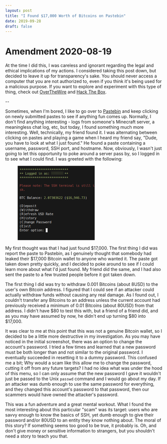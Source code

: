 ```yaml
---
layout: post
title: "I Found $17,000 Worth of Bitcoins on Pastebin"
date: 2019-09-28
draft: false
---
```


# Amendment 2020-08-19
At the time I did this, I was careless and ignorant regarding the legal and ethical implications of my actions. I considered taking this post down, but decided to leave it up for transparency's sake. You should never access a computer that you are not authorized to, even if you think it's being used for a malicious purpose. If you want to explore and experiment with this type of thing, check out [OverTheWire](https://overthewire.org/wargames/) and [Hack The Box](https://www.hackthebox.eu/).

--

Sometimes, when I'm bored, I like to go over to [Pastebin](https://www.pastebin.com/) and keep clicking on newly submitted pastes to see if anything fun comes up. Normally, I don't find anything interesting - logs from someone's Minecraft server, a meaningless chat log, etc, but today, I found something much more interesting. Well, technically, my friend found it. I was alternating between clicking on pastes and playing a game when I heard my friend say, "Dude, you have to look at what I just found." He found a paste containing a username, password, SSH port, and hostname. Now, obviously, I wasn't just going to let this opportunity to poke around a server pass by, so I logged in to see what I could find. I was greeted with the following:

<figure>
<img src="https://github.com/MarkusG/markusg.github.io/raw/master/_posts/2019-09-28-pastebin-bitcoins/terminal-screenshot.png" alt="A Bitcoin balance equivalent to 16,946.73USD, and a menu with options to deposit, withdraw, refresh exchange rate, view history, change the password, and exit">
</figure>

My first thought was that I had just found $17,000. The first thing I did was report the paste to Pastebin, as I genuinely thought that somebody had leaked their $17,000 Bitcoin wallet to anyone who wanted it. The paste got taken down pretty quickly, and I decided to poke around to see if I could learn more about what I'd just found. My friend did the same, and I had also sent the paste to a few trusted people before it got taken down.

The first thing I did was try to withdraw 0.001 Bitcoins (about 8USD) to the user's own Bitcoin address. I figured that I could see if an attacker could actually withdraw funds without causing any real damage. As I found out, I couldn't transfer any Bitcoins to an address unless the current account had previously received a minimum of 0.01 Bitcoins (about 80USD) from that address. I didn't have $80 to test this with, but a friend of a friend did, and as you may have assumed by now, he didn't end up turning $80 into $17,000.

It was clear to me at this point that this was not a genuine Bitcoin wallet, so I decided to be a little more destructive in my investigation. As you may have noticed in the initial screenshot, there was an option to change the account's password. I tried a few times and learned that a new password must be both longer than and not similar to the original password. I eventually succeeded in resetting it to a dummy password. This confused me a bit;  Why would a scam like this allow me to change the password, cutting it off from any future targets? I had no idea what was under the hood of this menu, so I can only assume that the new password I gave it wouldn't just be passed to the Unix `passwd` command and I would go about my day. If an attacker was dumb enough to use the same password for everything, and they changed this account's password to that password, then our scammers would have owned the attacker's password.

This was a fun adventure and a great mental workout. What I found the most interesting about this particular "scam" was its target: users who are savvy enough to know the basics of SSH, yet dumb enough to give their password and/or 80USD to an entity they know nothing about. The moral of this story? If something seems too good to be true, it probably is. Oh, and don't give money or sensitive information to strangers, but you shouldn't need a story to teach you that.

